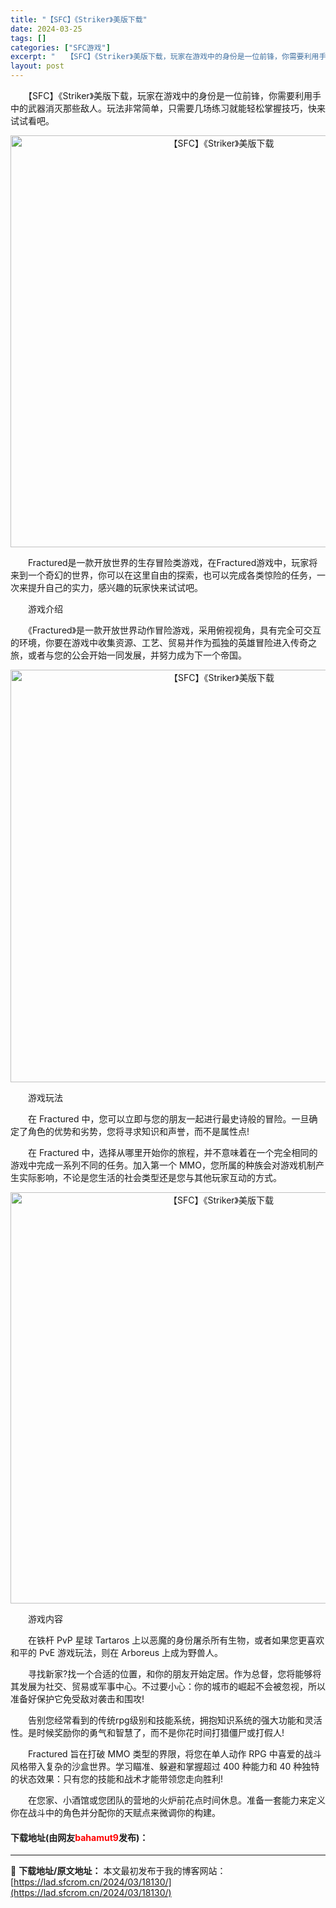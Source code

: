 ```yaml
---
title: "【SFC】《Striker》美版下载"
date: 2024-03-25
tags: []
categories: ["SFC游戏"]
excerpt: "　　【SFC】《Striker》美版下载，玩家在游戏中的身份是一位前锋，你需要利用手中的武器消灭那些敌人。玩法非常简单，只需要几场练习就能轻松掌握技巧，快来试试看吧。 　　Fractured是一款开放世界的生存冒险类游戏，在Fractured游戏中，玩家将来到一个奇幻的世界，你可以在这里自由的探索，&hellip;"
layout: post
---
```


 <p>　　【SFC】《Striker》美版下载，玩家在游戏中的身份是一位前锋，你需要利用手中的武器消灭那些敌人。玩法非常简单，只需要几场练习就能轻松掌握技巧，快来试试看吧。</p> <p align="center"><img align="" border="0" src="https://lad.sfcrom.cn/wp-content/uploads/2024/03/20240325_6600cebb5987c.png" width="659" alt="【SFC】《Striker》美版下载" /></p> <p>　　Fractured是一款开放世界的生存冒险类游戏，在Fractured游戏中，玩家将来到一个奇幻的世界，你可以在这里自由的探索，也可以完成各类惊险的任务，一次来提升自己的实力，感兴趣的玩家快来试试吧。</p> <p>　　游戏介绍</p> <p>　　《Fractured》是一款开放世界动作冒险游戏，采用俯视视角，具有完全可交互的环境，你要在游戏中收集资源、工艺、贸易并作为孤独的英雄冒险进入传奇之旅，或者与您的公会开始一同发展，并努力成为下一个帝国。</p> <p align="center"><img align="" border="0" src="https://lad.sfcrom.cn/wp-content/uploads/2024/03/20240325_6600cebc653e0.png" width="660" alt="【SFC】《Striker》美版下载" /></p> <p>　　游戏玩法</p> <p>　　在 Fractured 中，您可以立即与您的朋友一起进行最史诗般的冒险。一旦确定了角色的优势和劣势，您将寻求知识和声誉，而不是属性点!</p> <p>　　在 Fractured 中，选择从哪里开始你的旅程，并不意味着在一个完全相同的游戏中完成一系列不同的任务。加入第一个 MMO，您所属的种族会对游戏机制产生实际影响，不论是您生活的社会类型还是您与其他玩家互动的方式。</p> <p align="center"><img align="" border="0" src="https://lad.sfcrom.cn/wp-content/uploads/2024/03/20240325_6600cebdd6056.png" width="658" alt="【SFC】《Striker》美版下载" /></p> <p>　　游戏内容</p> <p>　　在铁杆 PvP 星球 Tartaros 上以恶魔的身份屠杀所有生物，或者如果您更喜欢和平的 PvE 游戏玩法，则在 Arboreus 上成为野兽人。</p> <p>　　寻找新家?找一个合适的位置，和你的朋友开始定居。作为总督，您将能够将其发展为社交、贸易或军事中心。不过要小心：你的城市的崛起不会被忽视，所以准备好保护它免受敌对袭击和围攻!</p> <p>　　告别您经常看到的传统rpg级别和技能系统，拥抱知识系统的强大功能和灵活性。是时候奖励你的勇气和智慧了，而不是你花时间打猎僵尸或打假人!</p> <p>　　Fractured 旨在打破 MMO 类型的界限，将您在单人动作 RPG 中喜爱的战斗风格带入复杂的沙盒世界。学习瞄准、躲避和掌握超过 400 种能力和 40 种独特的状态效果：只有您的技能和战术才能带领您走向胜利!</p> <p>　　在您家、小酒馆或您团队的营地的火炉前花点时间休息。准备一套能力来定义你在战斗中的角色并分配你的天赋点来微调你的构建。</p> <p><h4>下载地址(由网友<font color="red">bahamut9</font>发布)：</h4></p> 

---
📖 **下载地址/原文地址：** 本文最初发布于我的博客网站：[https://lad.sfcrom.cn/2024/03/18130/](https://lad.sfcrom.cn/2024/03/18130/)
